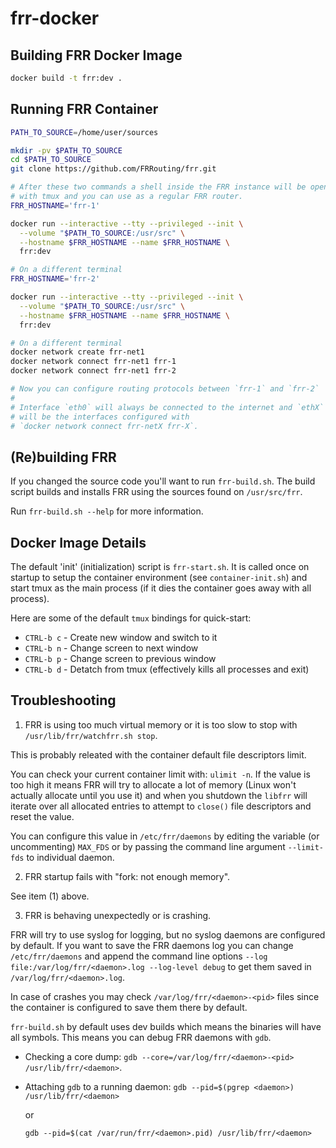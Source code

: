 frr-docker
===

Building FRR Docker Image
---

```sh
docker build -t frr:dev .
```


Running FRR Container
---

```sh
PATH_TO_SOURCE=/home/user/sources

mkdir -pv $PATH_TO_SOURCE
cd $PATH_TO_SOURCE
git clone https://github.com/FRRouting/frr.git

# After these two commands a shell inside the FRR instance will be opened
# with tmux and you can use as a regular FRR router.
FRR_HOSTNAME='frr-1'

docker run --interactive --tty --privileged --init \
  --volume "$PATH_TO_SOURCE:/usr/src" \
  --hostname $FRR_HOSTNAME --name $FRR_HOSTNAME \
  frr:dev

# On a different terminal
FRR_HOSTNAME='frr-2'

docker run --interactive --tty --privileged --init \
  --volume "$PATH_TO_SOURCE:/usr/src" \
  --hostname $FRR_HOSTNAME --name $FRR_HOSTNAME \
  frr:dev

# On a different terminal
docker network create frr-net1
docker network connect frr-net1 frr-1
docker network connect frr-net1 frr-2

# Now you can configure routing protocols between `frr-1` and `frr-2`
#
# Interface `eth0` will always be connected to the internet and `ethX`
# will be the interfaces configured with
# `docker network connect frr-netX frr-X`.
```


(Re)building FRR
---

If you changed the source code you'll want to run `frr-build.sh`. The build
script builds and installs FRR using the sources found on `/usr/src/frr`.

Run `frr-build.sh --help` for more information.


Docker Image Details
---

The default 'init' (initialization) script is `frr-start.sh`. It is called
once on startup to setup the container environment (see `container-init.sh`)
and start tmux as the main process (if it dies the container goes away with
all process).

Here are some of the default `tmux` bindings for quick-start:
* `CTRL-b c` - Create new window and switch to it
* `CTRL-b n` - Change screen to next window
* `CTRL-b p` - Change screen to previous window
* `CTRL-b d` - Detatch from tmux (effectively kills all processes and exit)


Troubleshooting
---

1. FRR is using too much virtual memory or it is too slow to stop with
   `/usr/lib/frr/watchfrr.sh stop`.

This is probably releated with the container default file descriptors limit.

You can check your current container limit with: `ulimit -n`. If the value is
too high it means FRR will try to allocate a lot of memory
(Linux won't actually allocate until you use it) and when you shutdown the
`libfrr` will iterate over all allocated entries to attempt to `close()` file
descriptors and reset the value.

You can configure this value in `/etc/frr/daemons` by editing the variable
(or uncommenting) `MAX_FDS` or by passing the command line argument
`--limit-fds` to individual daemon.


2. FRR startup fails with "fork: not enough memory".

See item (1) above.


3. FRR is behaving unexpectedly or is crashing.

FRR will try to use syslog for logging, but no syslog daemons are
configured by default. If you want to save the FRR daemons log you
can change `/etc/frr/daemons` and append the command line options
`--log file:/var/log/frr/<daemon>.log --log-level debug` to get them
saved in `/var/log/frr/<daemon>.log`.

In case of crashes you may check `/var/log/frr/<daemon>-<pid>` files
since the container is configured to save them there by default.

`frr-build.sh` by default uses dev builds which means the binaries will
have all symbols. This means you can debug FRR daemons with `gdb`.

* Checking a core dump:
  `gdb --core=/var/log/frr/<daemon>-<pid> /usr/lib/frr/<daemon>`.

* Attaching `gdb` to a running daemon:
  `gdb --pid=$(pgrep <daemon>) /usr/lib/frr/<daemon>`

  or

  `gdb --pid=$(cat /var/run/frr/<daemon>.pid) /usr/lib/frr/<daemon>`
